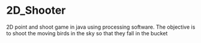 # 2D_Shooter
2D point and shoot game in java using processing software. The objective is to shoot the moving birds in the sky so that they fall in the bucket
